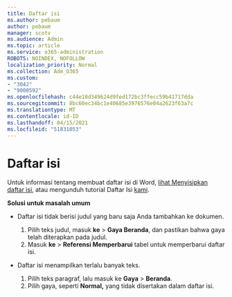 ```yaml
---
title: Daftar isi
ms.author: pebaum
author: pebaum
manager: scotv
ms.audience: Admin
ms.topic: article
ms.service: o365-administration
ROBOTS: NOINDEX, NOFOLLOW
localization_priority: Normal
ms.collection: Adm_O365
ms.custom:
- "3042"
- "9000592"
ms.openlocfilehash: c44e18d349624d9fed172bc3ffecc59b41717dda
ms.sourcegitcommit: 8bc60ec34bc1e40685e3976576e04a2623f63a7c
ms.translationtype: MT
ms.contentlocale: id-ID
ms.lasthandoff: 04/15/2021
ms.locfileid: "51831053"
---
```

# <a name="table-of-contents"></a>Daftar isi

Untuk informasi tentang membuat daftar isi di Word, [lihat Menyisipkan daftar isi](https://support.office.com/article/882e8564-0edb-435e-84b5-1d8552ccf0c0), atau mengunduh tutorial Daftar Isi [kami](https://go.microsoft.com/fwlink/?linkid=2065106).

**Solusi untuk masalah umum**

- Daftar isi tidak berisi judul yang baru saja Anda tambahkan ke dokumen.
  1. Pilih teks judul, masuk **ke**  >  **Gaya Beranda**, dan pastikan bahwa gaya telah diterapkan pada judul.
  2. Masuk **ke**  >  **Referensi Memperbarui** tabel untuk memperbarui daftar isi.

- Daftar isi menampilkan terlalu banyak teks. 
  1. Pilih teks paragraf, lalu masuk ke **Gaya**  >  **Beranda**.
  2. Pilih gaya, seperti **Normal,** yang tidak disertakan dalam daftar isi.